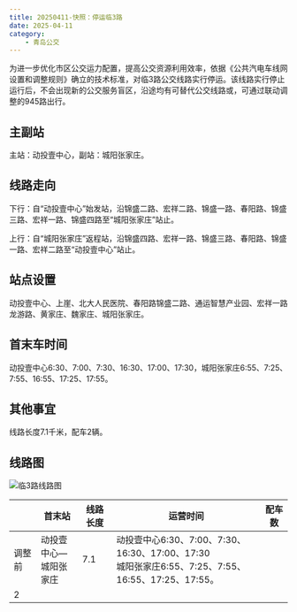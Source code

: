 ```yaml
---
title: 20250411-快照：停运临3路
date: 2025-04-11
category:
    - 青岛公交
---
```


为进一步优化市区公交运力配置，提高公交资源利用效率，依据《公共汽电车线网设置和调整规则》确立的技术标准，对临3路公交线路实行停运。该线路实行停止运行后，不会出现新的公交服务盲区，沿途均有可替代公交线路或，可通过联动调整的945路出行。

<!-- more -->

## 主副站

主站：动投壹中心，副站：城阳张家庄。

## 线路走向

下行：自“动投壹中心”始发站，沿锦盛二路、宏祥二路、锦盛一路、春阳路、锦盛三路、宏祥一路、锦盛四路至“城阳张家庄”站止。

上行：自“城阳张家庄”返程站，沿锦盛四路、宏祥一路、锦盛三路、春阳路、锦盛一路、宏祥二路至“动投壹中心”站止。

## 站点设置

动投壹中心、上崖、北大人民医院、春阳路锦盛二路、通运智慧产业园、宏祥一路龙游路、黄家庄、魏家庄、城阳张家庄。

## 首末车时间

动投壹中心6:30、7:00、7:30、16:30、17:00、17:30，城阳张家庄6:55、7:25、7:55、16:55、17:25、17:55。

## 其他事宜

线路长度7.1千米，配车2辆。

## 线路图

![临3路线路图](https://www.qdcykg.com:9089/system/file/v1/downloadFile?fileId=1910560652234199040)

|      |首末站|线路长度|运营时间|配车数|
|------|------|-------|--------|-----|
|调整前|动投壹中心—<br>城阳张家庄|7.1|动投壹中心6:30、7:00、7:30、16:30、17:00、17:30<br>城阳张家庄6:55、7:25、7:55、16:55、17:25、17:55。
|2|